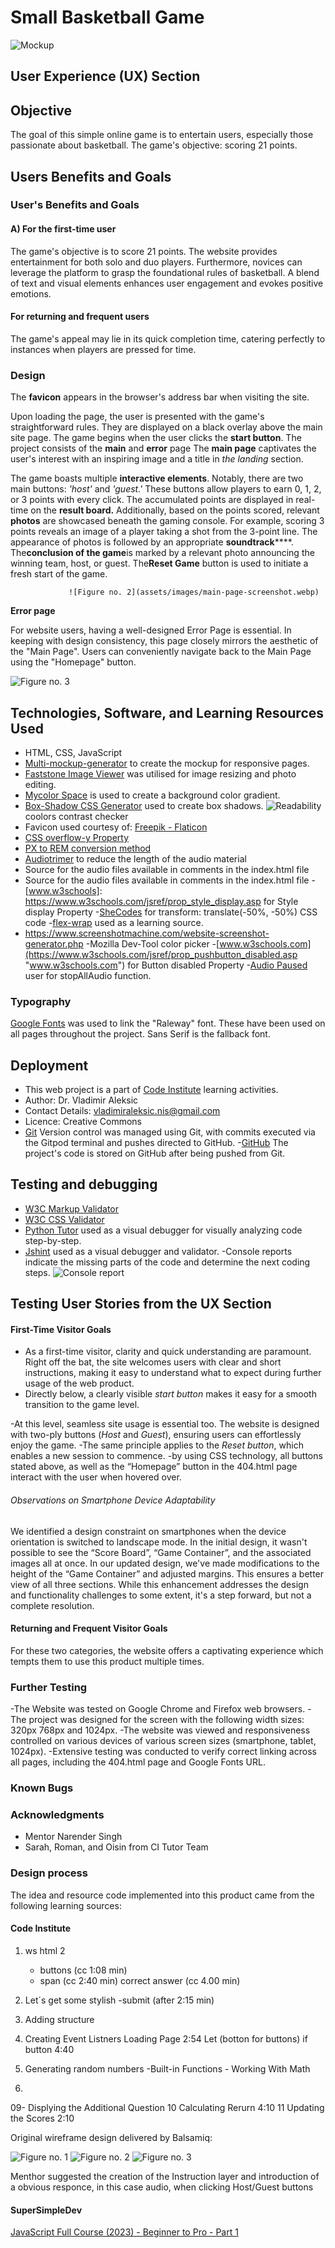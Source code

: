 # Small Basketball Game

![Mockup](assets/images/mockup.webp)

## User Experience (UX) Section

## Objective

The goal of this simple online game is to entertain users, especially those passionate about basketball. The game's objective: scoring 21 points.

## Users Benefits and Goals

### User's Benefits and Goals

#### A) For the first-time user

The game's objective is to score 21 points.
The website provides entertainment for both solo and duo players. Furthermore, novices can leverage the platform to grasp the foundational rules of basketball. A blend of text and visual elements enhances user engagement and evokes positive emotions.

#### For returning and frequent users

The game's appeal may lie in its quick completion time, catering perfectly to instances when players are pressed for time.

### Design

The **favicon** appears in the browser's address bar when visiting the site.

Upon loading the page, the user is presented with the game's straightforward rules. They are displayed on a black overlay above the main site page. The game begins when the user clicks the **start button**.
The project consists of the **main** and **error** page
The **main page** captivates the user's interest with an inspiring image and a title in *the landing* section.

The game boasts multiple **interactive elements**.
Notably, there are two main buttons: *'host'* and *'guest.'* These buttons allow players to earn 0, 1, 2, or 3 points with every click. The accumulated points are displayed in real-time on the **result board.** Additionally, based on the points scored, relevant **photos** are showcased beneath the gaming console. For example, scoring 3 points reveals an image of a player taking a shot from the 3-point line.
The appearance of photos is followed by an appropriate **soundtrack******.
The**conclusion of the game**is marked by a relevant photo announcing the winning team, host, or guest.
The**Reset Game** button is used to initiate a fresh start of the game.

                 ![Figure no. 2](assets/images/main-page-screenshot.webp)

**Error page**

For website users, having a well-designed Error Page is essential. In keeping with design consistency, this page closely mirrors the aesthetic of the "Main Page". Users can conveniently navigate back to the Main Page using the "Homepage" button.

![Figure no. 3](assets/images/error-page-photo.webp)

## Technologies, Software, and Learning Resources Used

- HTML, CSS, JavaScript
- [Multi-mockup-generator](https://techsini.com/multi-mockup/index.php "Multi-mockup-generator") to create the mockup for responsive pages.
- [Faststone Image Viewer](https://www.faststone.org/ "Faststone Image Viewer") was utilised for image resizing and photo editing.
- [Mycolor Space](https://mycolor.space/ "Mycolor Space") is used to create a background color gradient.
- [Box-Shadow CSS Generator](https://html-css-js.com/ "Box-Shadow CSS Generator") used to create box shadows.
 ![Readability](assets/images/coolors-contrast-checker-white.webp) coolors contrast checker
- Favicon used courtesy of: <a href="https://www.flaticon.com/free-icons/sports-and-competition" title="sports and competition icons"> Freepik - Flaticon</a>
- [CSS overflow-y Property](https://www.w3schools.com/cssref/css3_pr_overflow-y.php "CSS overflow-y Property")
- [PX to REM conversion method](https://www.youtube.com/watch?v=crVDQf7T0d4&t=985s "PX to REM conversion method")
- [Audiotrimer](https://audiotrimmer.com/ "Audiotrimer") to reduce the length of the audio material
- Source for the audio files available in comments in the index.html file
- Source for the audio files available in comments in the index.html file
-[www.w3schools]: <https://www.w3schools.com/jsref/prop_style_display.asp> for Style display Property
-[SheCodes](https://www.shecodes.io/athena/121718-how-to-use-transform-translate-50-50-to-center-an-element-in-css "SheCodes") for transform: translate(-50%, -50%) CSS code
-[flex-wrap](http://https://developer.mozilla.org/en-US/docs/Web/CSS/flex-wrap "flex-wrap") used as a learning source.
- <https://www.screenshotmachine.com/website-screenshot-generator.php>
-Mozilla Dev-Tool color picker
-[www.w3schools.com](https://www.w3schools.com/jsref/prop_pushbutton_disabled.asp "www.w3schools.com") for Button disabled Property
-[Audio Paused](https://www.w3schools.com/jsref/met_audio_pause.asp "Audio Paused") user for stopAllAudio function.

### Typography

[Google Fonts](https://fonts.google.com/” "Google Fonts") was used to link the "Raleway" font. These have been used on all pages throughout the project. Sans Serif is the fallback font.

## Deployment

- This web project is a part of [Code Institute](https://learn.codeinstitute.net/ci_program/diplomainfullstacksoftwarecommoncurriculum "Code Institute") learning activities.
- Author: Dr. Vladimir Aleksic
- Contact Details: vladimiraleksic.nis@gmail.com
- Licence: Creative Commons
- [Git](https://github.com/ "Git") Version control was managed using Git, with commits executed via the Gitpod terminal and pushes directed to GitHub.
-[GitHub](https://github.com/ "GitHub") The project's code is stored on GitHub after being pushed from Git.

## Testing and debugging

- [W3C Markup Validator](https://validator.w3.org/ "W3C Markup Validator")
- [W3C CSS Validator](https://jigsaw.w3.org/css-validator/#validate_by_input "W3C CSS Validator")
- [Python Tutor](https://pythontutor.com/ "Python Tutor") used as a visual debugger for visually analyzing code step-by-step.
- [Jshint](<https://jshint.com/> "Jshint") used as a visual debugger and validator.
-Console reports indicate the missing parts of the code and determine the next coding steps.
![Console report](assets/images/console.webp)

## Testing User Stories from the UX Section

#### First-Time Visitor Goals

- As a first-time visitor, clarity and quick understanding are paramount. Right off the bat, the site welcomes users with clear and short instructions, making it easy to understand what to expect during further usage of the web product.
- Directly below, a clearly visible *start button* makes it easy for a smooth transition to the game level.

-At this level, seamless site usage is essential too. The website is designed with two-ply buttons (*Host* and *Guest*), ensuring users can effortlessly enjoy the game.
-The same principle applies to the *Reset button*, which enables a new session to commence.
-by using CSS technology, all buttons stated above, as well as the “Homepage” button in the 404.html page interact with the user when hovered over.
###### Observations on Smartphone Device Adaptability
We identified a design constraint on smartphones when the device orientation is switched to landscape mode. In the initial design, it wasn't possible to see the “Score Board”, “Game Container”, and the associated images all at once.
In our updated design, we've made modifications to the height of the “Game Container” and adjusted margins. This ensures a better view of all three sections. While this enhancement addresses the design and functionality challenges to some extent, it's a step forward, but not a complete resolution.

#### Returning and Frequent Visitor Goals

For these two categories, the website offers a captivating experience which tempts them to use this product multiple times.

### Further Testing

-The Website was tested on Google Chrome and Firefox web browsers.
-The project was designed for the screen with the following width sizes: 320px 768px and 1024px.
-The website was viewed and responsiveness controlled on various devices of various screen sizes (smartphone, tablet, 1024px).
-Extensive testing was conducted to verify correct linking across all pages, including the 404.html page and Google Fonts URL.

### Known Bugs

### Acknowledgments

- Mentor Narender Singh
- Sarah, Roman, and Oisin from CI Tutor Team

### Design process

The idea and resource code implemented into this product came from the following learning sources:

#### Code Institute

1. ws html 2
	- buttons (cc 1:08 min)
	- span (cc 2:40 min)
	correct answer (cc 4.00 min)
2. Let´s get some stylish
	-submit (after 2:15 min)
3. Adding structure
4. Creating Event Listners
	Loading Page
	2:54 Let (botton for buttons)
	if button 4:40
5. Generating random numbers
	-Built-in Functions - Working With Math

5.

09- Displying the Additional Question
10 Calculating Rerurn 4:10
11 Updating the Scores 2:10

Original wireframe design delivered by Balsamiq: 

![Figure no. 1](assets/images/new-project-1-1.webp)
![Figure no. 2](assets/images/new-project-1-2-1.webp)
![Figure no. 3](assets/images/new-project-1-3-1.webp)

Menthor suggested the creation of the Instruction layer and introduction of a obvious responce, in this case audio, when clicking Host/Guest buttons

#### SuperSimpleDev

[JavaScript Full Course (2023) - Beginner to Pro - Part 1](https://www.youtube.com/watch?v=SBmSRK3feww&t=8348s "JavaScript Full Course (2023) - Beginner to Pro - Part 1")
